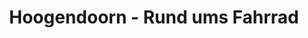 ---
title: "Hoogendoorn - Rund ums Fahrrad"
url: /jade/hoogendoorn-rund-ums-fahrrad/
shop: Fahrrad
---